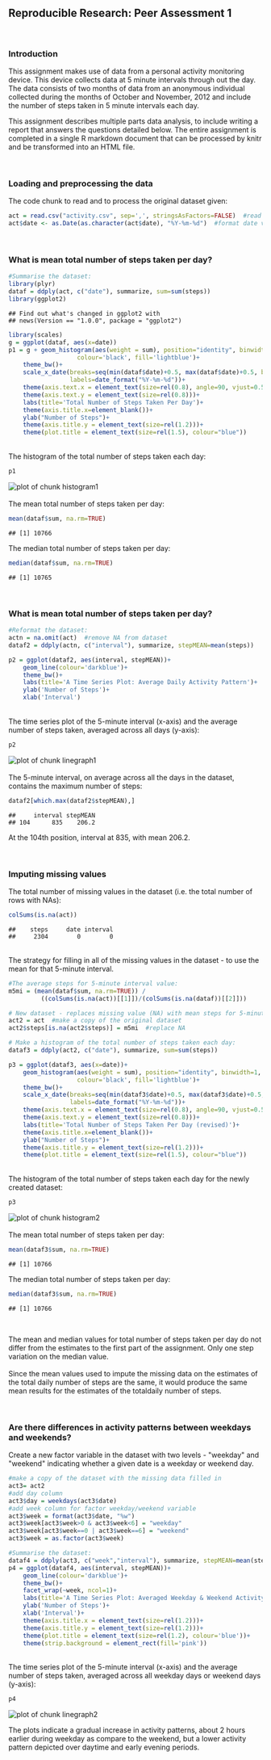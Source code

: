 ## Reproducible Research: Peer Assessment 1  
  
<br>  
  
### Introduction  

This assignment makes use of data from a personal activity monitoring device. This device collects data at 5 minute intervals through out the day. The data consists of two months of data from an anonymous individual collected during the months of October and November, 2012 and include the number of steps taken in 5 minute intervals each day.  
  
This assignment describes multiple parts data analysis, to include writing a report that answers the questions detailed below. The entire assignment is completed in a single R markdown document that can be processed by knitr and be transformed into an HTML file.  
  
<br>  
  
### Loading and preprocessing the data  
The code chunk to read and to process the original dataset given:  

```r
act = read.csv("activity.csv", sep=',', stringsAsFactors=FALSE)  #read dataset
act$date <- as.Date(as.character(act$date), "%Y-%m-%d")  #format date variable
```
  
<br>  
  
### What is mean total number of steps taken per day?  

```r
#Summarise the dataset:
library(plyr)
dataf = ddply(act, c("date"), summarize, sum=sum(steps))
library(ggplot2)
```

```
## Find out what's changed in ggplot2 with
## news(Version == "1.0.0", package = "ggplot2")
```

```r
library(scales)
g = ggplot(dataf, aes(x=date))
p1 = g + geom_histogram(aes(weight = sum), position="identity", binwidth=1,
                   colour='black', fill='lightblue')+
    theme_bw()+
    scale_x_date(breaks=seq(min(dataf$date)+0.5, max(dataf$date)+0.5, by=1), 
                 labels=date_format("%Y-%m-%d"))+
    theme(axis.text.x = element_text(size=rel(0.8), angle=90, vjust=0.5))+
    theme(axis.text.y = element_text(size=rel(0.8)))+
    labs(title='Total Number of Steps Taken Per Day')+
    theme(axis.title.x=element_blank())+
    ylab("Number of Steps")+
    theme(axis.title.y = element_text(size=rel(1.2)))+
    theme(plot.title = element_text(size=rel(1.5), colour="blue"))
```
<br>  
The histogram of the total number of steps taken each day:  

```r
p1 
```

![plot of chunk histogram1](figure/histogram1.png) 
<br>  
The mean total number of steps taken per day:

```r
mean(dataf$sum, na.rm=TRUE)
```

```
## [1] 10766
```
The median total number of steps taken per day:

```r
median(dataf$sum, na.rm=TRUE)
```

```
## [1] 10765
```
  
<br>  
  
### What is mean total number of steps taken per day?

```r
#Reformat the dataset:
actn = na.omit(act)  #remove NA from dataset
dataf2 = ddply(actn, c("interval"), summarize, stepMEAN=mean(steps))

p2 = ggplot(dataf2, aes(interval, stepMEAN))+
    geom_line(colour='darkblue')+
    theme_bw()+
    labs(title='A Time Series Plot: Average Daily Activity Pattern')+
    ylab('Number of Steps')+
    xlab('Interval')
```
<br>  
The time series plot of the 5-minute interval (x-axis) and the average number of steps taken, averaged across all days (y-axis):

```r
p2
```

![plot of chunk linegraph1](figure/linegraph1.png) 
<br>  
The 5-minute interval, on average across all the days in the dataset, contains the maximum number of steps:  

```r
dataf2[which.max(dataf2$stepMEAN),]
```

```
##     interval stepMEAN
## 104      835    206.2
```
At the 104th position, interval at 835, with mean 206.2.  
  
<br>  
  
### Imputing missing values  
  
The total number of missing values in the dataset (i.e. the total number of rows with NAs):  

```r
colSums(is.na(act))
```

```
##    steps     date interval 
##     2304        0        0
```
<br>  
The strategy for filling in all of the missing values in the dataset - to use the mean for that 5-minute interval.  

```r
#The average steps for 5-minute interval value:
m5mi = (mean(dataf$sum, na.rm=TRUE)) /
         ((colSums(is.na(act))[[1]])/(colSums(is.na(dataf))[[2]]))

# New dataset - replaces missing value (NA) with mean steps for 5-minute interval:
act2 = act  #make a copy of the original dataset
act2$steps[is.na(act2$steps)] = m5mi  #replace NA
```


```r
# Make a histogram of the total number of steps taken each day:
dataf3 = ddply(act2, c("date"), summarize, sum=sum(steps))

p3 = ggplot(dataf3, aes(x=date))+
    geom_histogram(aes(weight = sum), position="identity", binwidth=1,
                   colour='black', fill='lightblue')+
    theme_bw()+
    scale_x_date(breaks=seq(min(dataf3$date)+0.5, max(dataf3$date)+0.5, by=1), 
                 labels=date_format("%Y-%m-%d"))+
    theme(axis.text.x = element_text(size=rel(0.8), angle=90, vjust=0.5))+
    theme(axis.text.y = element_text(size=rel(0.8)))+
    labs(title='Total Number of Steps Taken Per Day (revised)')+
    theme(axis.title.x=element_blank())+
    ylab("Number of Steps")+
    theme(axis.title.y = element_text(size=rel(1.2)))+
    theme(plot.title = element_text(size=rel(1.5), colour="blue"))
```
<br>  
The histogram of the total number of steps taken each day for the newly created dataset:

```r
p3
```

![plot of chunk histogram2](figure/histogram2.png) 
<br>  
The mean total number of steps taken per day:  

```r
mean(dataf3$sum, na.rm=TRUE)
```

```
## [1] 10766
```
  
The median total number of steps taken per day:

```r
median(dataf3$sum, na.rm=TRUE)
```

```
## [1] 10766
```
<br>  
  
>  
The mean and median values for total number of steps taken per day do not differ from the estimates to the first part of the assignment. Only one step variation on the median value.  
<br>
Since the mean values used to impute the missing data on the estimates of the total daily number of steps are the same, it would produce the same mean results for the estimates of the totaldaily number of steps.  
  
<br>  
  
### Are there differences in activity patterns between weekdays and weekends?  
Create a new factor variable in the dataset with two levels - "weekday" and "weekend" indicating whether a given date is a weekday or weekend day.  

```r
#make a copy of the dataset with the missing data filled in
act3= act2
#add day column
act3$day = weekdays(act3$date)
#add week column for factor weekday/weekend variable
act3$week = format(act3$date, "%w")
act3$week[act3$week>0 & act3$week<6] = "weekday"
act3$week[act3$week==0 | act3$week==6] = "weekend"
act3$week = as.factor(act3$week)
```
  

```r
#Summarise the dataset:
dataf4 = ddply(act3, c("week","interval"), summarize, stepMEAN=mean(steps))
p4 = ggplot(dataf4, aes(interval, stepMEAN))+
    geom_line(colour='darkblue')+
    theme_bw()+
    facet_wrap(~week, ncol=1)+
    labs(title='A Time Series Plot: Averaged Weekday & Weekend Activity Pattern')+
    ylab('Number of Steps')+
    xlab('Interval')+
    theme(axis.title.x = element_text(size=rel(1.2)))+
    theme(axis.title.y = element_text(size=rel(1.2)))+
    theme(plot.title = element_text(size=rel(1.2), colour='blue'))+
    theme(strip.background = element_rect(fill='pink'))
```
<br>  
The time series plot of the 5-minute interval (x-axis) and the average number of steps taken, averaged across all weekday days or weekend days (y-axis):

```r
p4
```

![plot of chunk linegraph2](figure/linegraph2.png) 
<br>  
  
>  
The plots indicate a gradual increase in activity patterns, about 2 hours earlier during weekday as compare to the weekend, but a lower activity pattern depicted over  daytime and early evening periods.  
  
<br>  
<br>  
